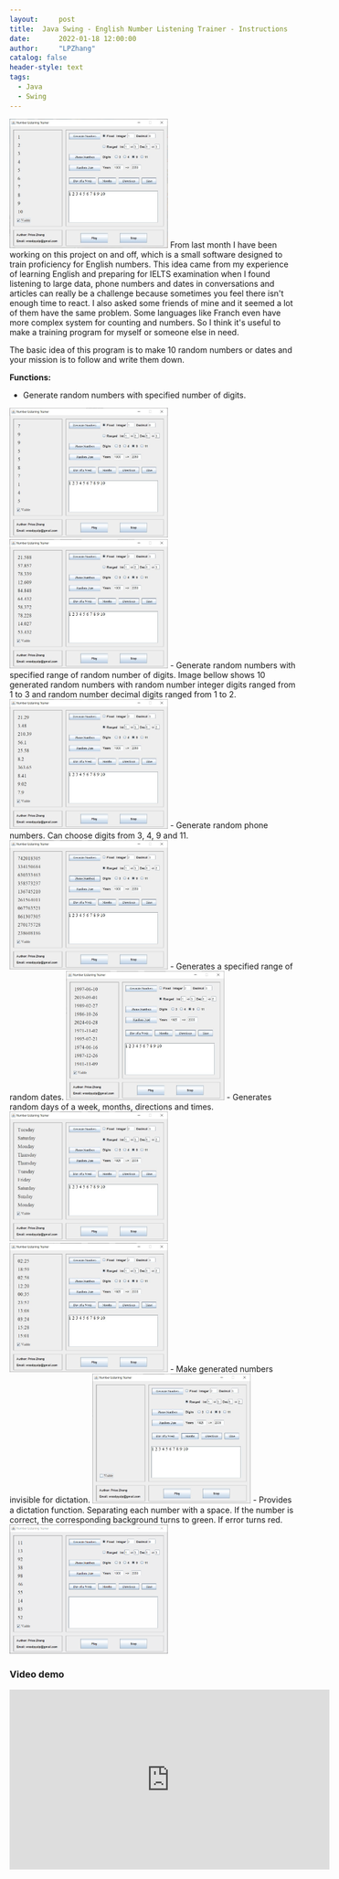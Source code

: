 ```yaml
---
layout:     post
title:  Java Swing - English Number Listening Trainer - Instructions
date:       2022-01-18 12:00:00
author:     "LPZhang"
catalog: false
header-style: text
tags: 
  - Java
  - Swing
---
```


<img src="/img/in-post/2022-01-18-Number-Listening-Trainer/mainFrame.jpg" width="55%" />
From last month I have been working on this project on and off, which is a small software designed to train proficiency for English numbers. This idea came from my experience of learning English and preparing for IELTS examination when I found listening to large data, phone numbers and dates in conversations and articles can really be a challenge because sometimes you feel there isn't enough time to react. I also asked some friends of mine and it seemed a lot of them have the same problem. Some languages like Franch even have more complex system for counting and numbers. So I think it's useful to make a training program for myself or someone else in need.

The basic idea of this program is to make 10 random numbers or dates and your mission is to follow and write them down.

**Functions:**
- Generate random numbers with specified number of digits.
<img src="/img/in-post/2022-01-18-Number-Listening-Trainer/fixed1.jpg" width="55%" />
<img src="/img/in-post/2022-01-18-Number-Listening-Trainer/fixed2.jpg" width="55%" />
- Generate random numbers with specified range of random number of digits. Image bellow shows 10 generated random numbers with random number integer digits ranged from 1 to 3 and random number decimal digits ranged from 1 to 2.
<img src="/img/in-post/2022-01-18-Number-Listening-Trainer/ranged1.jpg" width="55%" />
- Generate random phone numbers. Can choose digits from 3, 4, 9 and 11.
<img src="/img/in-post/2022-01-18-Number-Listening-Trainer/phones.jpg" width="55%" />
- Generates a specified range of random dates. 
<img src="/img/in-post/2022-01-18-Number-Listening-Trainer/date.jpg" width="55%" />
- Generates random days of a week, months, directions and times.
<img src="/img/in-post/2022-01-18-Number-Listening-Trainer/week.jpg" width="55%" />
<img src="/img/in-post/2022-01-18-Number-Listening-Trainer/time.jpg" width="55%" />
- Make generated numbers invisible for dictation.
<img src="/img/in-post/2022-01-18-Number-Listening-Trainer/visible.jpg" width="55%" />
- Provides a dictation function. Separating each number with a space. If the number is correct, the corresponding background turns to green. If error turns red.
<img src="/img/in-post/2022-01-18-Number-Listening-Trainer/follow.gif" width="55%" />

### Video demo
<iframe width="560" height="315" src="https://www.youtube.com/embed/tUFpgp3q3RQ" title="YouTube video player" frameborder="0" allow="accelerometer; autoplay; clipboard-write; encrypted-media; gyroscope; picture-in-picture" allowfullscreen></iframe>
